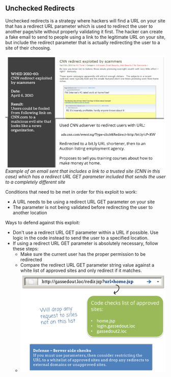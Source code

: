 ## Unchecked Redirects

Unchecked redirects is a strategy where hackers will find a URL on your site that has a redirect URL parameter which is used to redirect the user to another page/site without properly validating it first. The hacker can create a fake email to send to people using a link to the legitimate URL on your site, but include the redirect parameter that is actually redirecting the user to a site of their choosing.

![Unchecked Redirects Example](https://github.com/zeckdude/code-references/blob/master/img/security/unchecked-redirects-1.png)
<br>*Example of an email sent that includes a link to a trusted site (CNN in this case) which has a redirect URL GET parameter included that sends the user to a completely different site*

Conditions that need to be met in order for this exploit to work:
  * A URL needs to be using a redirect URL GET parameter on your site 
  * The parameter is not being validated before redirecting the user to another location
  
Ways to defend against this exploit:
  * Don't use a redirect URL GET parameter within a URL if possible. Use logic in the code instead to send the user to a specified location.
  * If using a redirect URL GET parameter is absolutely necessary, follow these steps:
    * Make sure the current user has the proper permission to be redirected
    * Compare the redirect URL GET parameter string value against a white list of approved sites and only redirect if it matches.
    * ![Unchecked Redirects white list](https://github.com/zeckdude/code-references/blob/master/img/security/unchecked-redirects-2.png)
    
